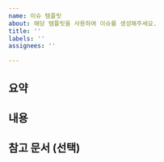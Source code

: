 ```yaml
---
name: 이슈 템플릿
about: 해당 템플릿을 사용하여 이슈를 생성해주세요.
title: ''
labels: ''
assignees: ''

---
```


## 요약

> 

## 내용

## 참고 문서 (선택)
